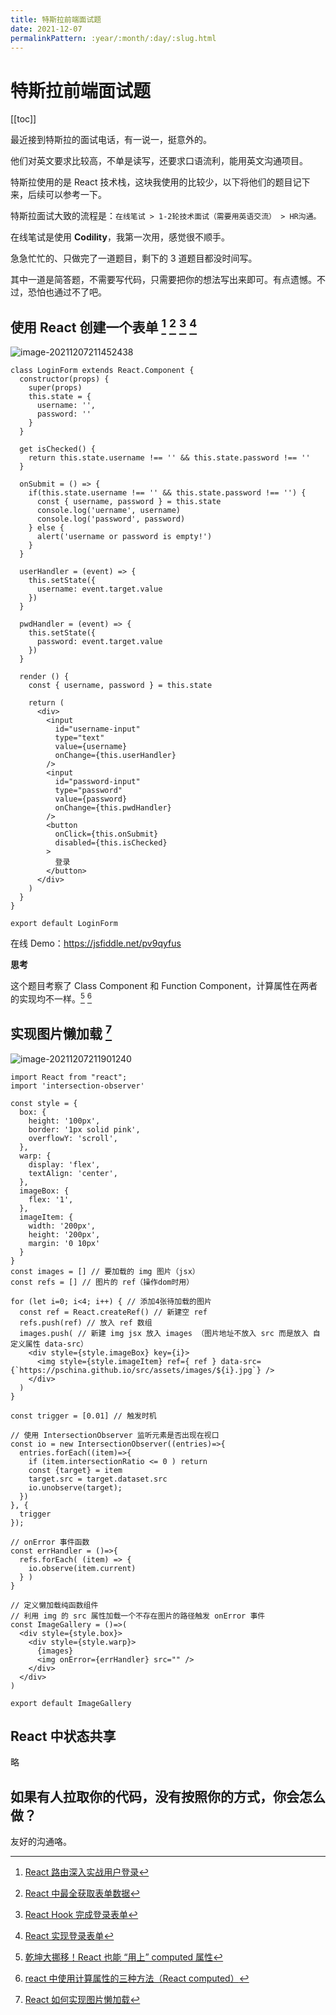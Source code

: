 ```yaml
---
title: 特斯拉前端面试题
date: 2021-12-07
permalinkPattern: :year/:month/:day/:slug.html
---
```


# 特斯拉前端面试题

[[toc]]

最近接到特斯拉的面试电话，有一说一，挺意外的。

他们对英文要求比较高，不单是读写，还要求口语流利，能用英文沟通项目。

特斯拉使用的是 React 技术栈，这块我使用的比较少，以下将他们的题目记下来，后续可以参考一下。

特斯拉面试大致的流程是：`在线笔试 > 1-2轮技术面试（需要用英语交流） > HR沟通。`

在线笔试是使用 **Codility**，我第一次用，感觉很不顺手。

急急忙忙的、只做完了一道题目，剩下的 3 道题目都没时间写。

其中一道是简答题，不需要写代码，只需要把你的想法写出来即可。有点遗憾。不过，恐怕也通过不了吧。

## 使用 React 创建一个表单 [^2] [^3] [^4] [^5]

![image-20211207211452438](@images\image-20211207211452438.png)

```react
class LoginForm extends React.Component {
  constructor(props) {
    super(props)
    this.state = {
      username: '',
      password: ''
    }
  }

  get isChecked() {
    return this.state.username !== '' && this.state.password !== ''
  }

  onSubmit = () => {
    if(this.state.username !== '' && this.state.password !== '') {
      const { username, password } = this.state
      console.log('uername', username)
      console.log('password', password)
    } else {
      alert('username or password is empty!')
    }
  }

  userHandler = (event) => {
    this.setState({
      username: event.target.value
    })
  }

  pwdHandler = (event) => {
    this.setState({
      password: event.target.value
    })
  }

  render () {
    const { username, password } = this.state

    return (
      <div>
        <input
          id="username-input"
          type="text"
          value={username}
          onChange={this.userHandler}
        />
        <input
          id="password-input"
          type="password"
          value={password}
          onChange={this.pwdHandler}
        />
        <button
          onClick={this.onSubmit}
          disabled={this.isChecked}
        >
          登录
        </button>
      </div>
    )
  }
}

export default LoginForm
```

在线 Demo：https://jsfiddle.net/pv9qyfus

**思考**

这个题目考察了 Class Component 和 Function Component，计算属性在两者的实现均不一样。[^6] [^7]

## 实现图片懒加载 [^1]

![image-20211207211901240](@images\image-20211207211901240.png)

```react
import React from "react";
import 'intersection-observer'

const style = {
  box: {
    height: '100px',
    border: '1px solid pink',
    overflowY: 'scroll',
  },
  warp: {
    display: 'flex',
    textAlign: 'center',
  },
  imageBox: {
    flex: '1',
  },
  imageItem: {
    width: '200px',
    height: '200px',
    margin: '0 10px'
  }
}
const images = [] // 要加载的 img 图片（jsx）
const refs = [] // 图片的 ref（操作dom时用）

for (let i=0; i<4; i++) { // 添加4张待加载的图片
  const ref = React.createRef() // 新建空 ref
  refs.push(ref) // 放入 ref 数组
  images.push( // 新建 img jsx 放入 images （图片地址不放入 src 而是放入 自定义属性 data-src）
    <div style={style.imageBox} key={i}>
      <img style={style.imageItem} ref={ ref } data-src={`https://pschina.github.io/src/assets/images/${i}.jpg`} />
    </div>
  )
}

const trigger = [0.01] // 触发时机

// 使用 IntersectionObserver 监听元素是否出现在视口
const io = new IntersectionObserver((entries)=>{
  entries.forEach((item)=>{
    if (item.intersectionRatio <= 0 ) return
    const {target} = item
    target.src = target.dataset.src
    io.unobserve(target);
  })
}, {
  trigger
});

// onError 事件函数
const errHandler = ()=>{
  refs.forEach( (item) => {
    io.observe(item.current)
  } )
}

// 定义懒加载纯函数组件
// 利用 img 的 src 属性加载一个不存在图片的路径触发 onError 事件
const ImageGallery = ()=>(
  <div style={style.box}>
    <div style={style.warp}>
      {images}
      <img onError={errHandler} src="" />
    </div>
  </div>
)

export default ImageGallery
```

## React 中状态共享

略

## 如果有人拉取你的代码，没有按照你的方式，你会怎么做？

友好的沟通咯。

[^1]: [React 如何实现图片懒加载](https://juejin.cn/post/6844903768966856717)
[^2]: [React 路由深入实战用户登录](https://segmentfault.com/a/1190000019833530)
[^3]: [React 中最全获取表单数据](https://blog.csdn.net/qq_39043923/article/details/89671265)
[^4]: [React Hook 完成登录表单](https://cloud.tencent.com/developer/article/1784063)
[^5]: [React 实现登录表单](https://blog.csdn.net/qq_40731976/article/details/109327931)
[^6]: [乾坤大挪移！React 也能 “用上” computed 属性](https://juejin.cn/post/6844903981819379719)
[^7]: [react 中使用计算属性的三种方法（React computed）](https://blog.csdn.net/qq_21567385/article/details/111823912)
